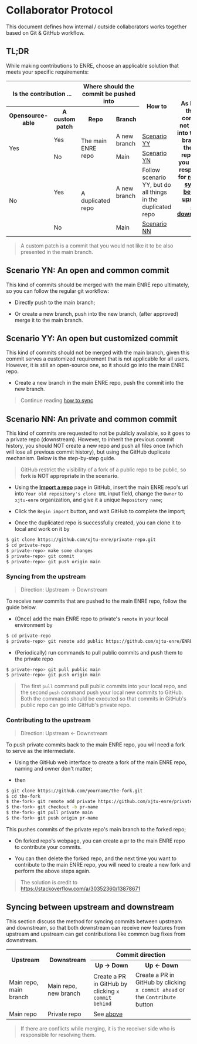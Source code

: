 # Collaborator Protocol

This document defines how internal / outside collaborators works together based on Git & GitHub workflow.

## TL;DR

While making contributions to ENRE, choose an applicable solution that meets your specific requirements:

<table>
    <tr>
        <th colspan="2">Is the contribution ...</th>
        <th colspan="2">Where should the commit be pushed into</th>
        <th rowspan="2">How to</th>
        <th rowspan="6">As long as the the commit is not pushed into the main branch of the main repo, then you are also responsible for <a href="#syncing-between-upstream-and-downstream">regularly syncing between upstream and downstream.</a></th>
    </tr>
    <tr>
        <th>Opensource-able</th>
        <th>A custom patch</th>
        <th>Repo</th>
        <th>Branch</th>
    </tr>
    <tr>
        <td rowspan="2">Yes</td>
        <td>Yes</td>
        <td rowspan="2">The main ENRE repo</td>
        <td>A new branch</td>
        <td><a href="#scenario-yy-an-open-but-customized-commit">Scenario YY</a></td>
    </tr>
    <tr>
        <td>No</td>
        <td>Main</td>
        <td><a href="#scenario-yn-an-open-and-common-commit">Scenario YN</a></td>
    </tr>
    <tr>
        <td rowspan="2">No</td>
        <td>Yes</td>
        <td rowspan="2">A duplicated repo</td>
        <td>A new branch</td>
        <td>Follow scenario YY, but do all things in the duplicated repo</td>
    </tr>
    <tr>
        <td>No</td>
        <td>Main</td>
        <td><a href="#scenario-nn-an-private-and-common-commit">Scenario NN</a></td>
    </tr>
</table>

> A custom patch is a commit that you would not like it to be also presented in the main branch.

## Scenario YN: An open and common commit

This kind of commits should be merged with the main ENRE repo ultimately, so you can follow the regular git workflow:

* Directly push to the main branch;

* Or create a new branch, push into the new branch, (after approved) merge it to the main branch.

## Scenario YY: An open but customized commit

This kind of commits should not be merged with the main branch, given this commit serves a customized requirement that is not applicable for all users. However, it is still an open-source one, so it should go into the main ENRE repo.

* Create a new branch in the main ENRE repo, push the commit into the new branch.

> Continue reading [how to sync](#syncing-between-upstream-and-downstream)

## Scenario NN: An private and common commit

This kind of commits are requested to not be publicly available, so it goes to a private repo (downstream). However, to inherit the previous commit history, you should NOT create a new repo and push all files once (which will lose all previous commit history), but using the GitHub duplicate mechanism. Below is the step-by-step guide.

> GitHub restrict the visibility of a fork of a public repo to be public, so **fork is NOT appropriate in the scenario**.

* Using the [**Import a repo**](https://github.com/new/import) page in GitHub, insert the main ENRE repo's url into `Your old repository's clone URL` input field, change the `Owner` to `xjtu-enre` organization, and give it a unique `Repository name`;

* Click the `Begin import` button, and wait GitHub to complete the import;

* Once the duplicated repo is successfully created, you can clone it to local and work on it by

```bash
$ git clone https://github.com/xjtu-enre/private-repo.git
$ cd private-repo
$ private-repo> make some changes
$ private-repo> git commit
$ private-repo> git push origin main
```

### Syncing from the upstream

> Direction: Upstream -> Downstream

To receive new commits that are pushed to the main ENRE repo, follow the guide below.

* (Once) add the main ENRE repo to private's `remote` in your local environment by

```bash
$ cd private-repo
$ private-repo> git remote add public https://github.com/xjtu-enre/ENRE-xx.git
```

* (Periodically) run commands to pull public commits and push them to the private repo

```bash
$ private-repo> git pull public main
$ private-repo> git push origin main
```

> The first `pull` command pull public commits into your local repo, and the second `push` command push your local new commits to GitHub. Both the commands should be executed so that commits in GitHub's public repo can go into GitHub's private repo.

### Contributing to the upstream

> Direction: Upstream <- Downstream

To push private commits back to the main ENRE repo, you will need a fork to serve as the intermediate.

* Using the GitHub web interface to create a fork of the main ENRE repo, naming and owner don't matter;

* then

```bash
$ git clone https://github.com/yourname/the-fork.git
$ cd the-fork
$ the-fork> git remote add private https://github.com/xjtu-enre/private-repo.git
$ the-fork> git checkout -b pr-name
$ the-fork> git pull private main
$ the-fork> git push origin pr-name
```

This pushes commits of the private repo's main branch to the forked repo;

* On forked repo's webpage, you can create a pr to the main ENRE repo to contribute your commits.

* You can then delete the forked repo, and the next time you want to contribute to the main ENRE repo, you will need to create a new fork and perform the above steps again.

> The solution is credit to https://stackoverflow.com/a/30352360/13878671

## Syncing between upstream and downstream

This section discuss the method for syncing commits between upstream and downstream, so that both downstream can receive new features from upstream and upstream can get contributions like common bug fixes from downstream.

<table>
    <tr>
        <th rowspan="2">Upstream</th>
        <th rowspan="2">Downstream</th>
        <th colspan="2">Commit direction</th>
    </tr>
    <tr>
        <th>Up -> Down</th>
        <th>Up <- Down</th>
    </tr>
    <tr>
        <td>Main repo, main branch</td>
        <td>Main repo, new branch</td>
        <td>Create a PR in GitHub by clicking <code>x commit behind</code></td>
        <td>Create a PR in GitHub by clicking <code>x commit ahead</code> or the <code>Contribute</code> button
    </tr>
    <tr>
        <td>Main repo</td>
        <td>Private repo</td>
        <td colspan="2">See <a href="#syncing-from-the-upstream">above</a></td>
    </tr>
</table>

> If there are conflicts while merging, it is the receiver side who is responsible for resolving them.

